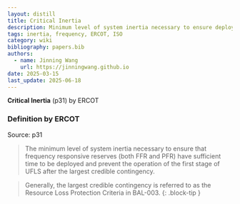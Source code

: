 ```yaml
---
layout: distill
title: Critical Inertia
description: Minimum level of system inertia necessary to ensure deployment of frequency responsive reserves.
tags: inertia, frequency, ERCOT, ISO
category: wiki
bibliography: papers.bib
authors:
  - name: Jinning Wang
    url: https://jinningwang.github.io
date: 2025-03-15
last_update: 2025-06-18
---
```


**Critical Inertia** <d-cite key="nerc2020ffr"></d-cite> (p31) by ERCOT

### Definition by ERCOT

Source: <d-cite key="nerc2020ffr"></d-cite> p31

> The minimum level of system inertia necessary to ensure that frequency responsive reserves (both FFR and PFR) have sufficient time to be deployed and prevent the operation of the first stage of UFLS after the largest credible contingency.

<!-- prettier-ignore-start -->
> Generally, the largest credible contingency is referred to as the Resource Loss Protection Criteria in BAL-003.
{: .block-tip }
<!-- prettier-ignore-end -->
